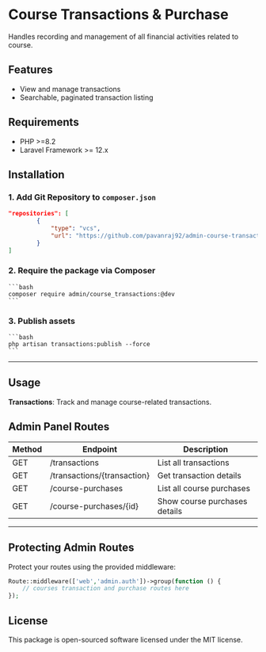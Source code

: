 # Course Transactions & Purchase

Handles recording and management of all financial activities related to course.

## Features

- View and manage transactions
- Searchable, paginated transaction listing

## Requirements

- PHP >=8.2
- Laravel Framework >= 12.x

## Installation

### 1. Add Git Repository to `composer.json`

```json
"repositories": [
        {
            "type": "vcs",
            "url": "https://github.com/pavanraj92/admin-course-transactions.git"
        }
]
```

### 2. Require the package via Composer
    ```bash
    composer require admin/course_transactions:@dev
    ```

### 3. Publish assets
    ```bash
    php artisan transactions:publish --force
    ```
---


## Usage

 **Transactions**: Track and manage course-related transactions.

## Admin Panel Routes

| Method | Endpoint                                 | Description                              |
| ------ | ---------------------------------------- | ---------------------------------------- |
| GET    | /transactions                            | List all transactions                    |
| GET    | /transactions/{transaction}              | Get transaction details                  |                    |
| GET    | /course-purchases | List all course purchases |
| GET    | /course-purchases/{id} | Show course purchases details |
---

## Protecting Admin Routes

Protect your routes using the provided middleware:

```php
Route::middleware(['web','admin.auth'])->group(function () {
    // courses transaction and purchase routes here
});
```

## License

This package is open-sourced software licensed under the MIT license.
